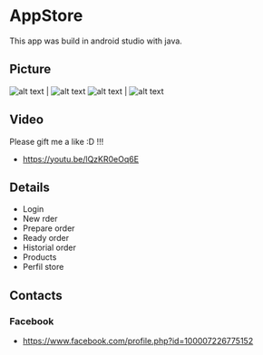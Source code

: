 # AppStore

This app was build in android studio with java.


## Picture

![alt text](https://firebasestorage.googleapis.com/v0/b/yegoo-a857b.appspot.com/o/Screenshot_20201114_220018.jpg?alt=media&token=a3543af5-5763-4b87-9f87-fd769dd75bd5) | ![alt text](https://firebasestorage.googleapis.com/v0/b/yegoo-a857b.appspot.com/o/Screenshot_20201114_220046.jpg?alt=media&token=91a40b68-ae48-4ab0-a093-48eba72af353) 
![alt text](https://firebasestorage.googleapis.com/v0/b/yegoo-a857b.appspot.com/o/Screenshot_20201114_220117.jpg?alt=media&token=0c331d25-0733-49d4-b26f-d4a50f0e110b) | ![alt text](https://firebasestorage.googleapis.com/v0/b/yegoo-a857b.appspot.com/o/Screenshot_20201114_220131.jpg?alt=media&token=111f666c-a9c8-43df-8d9e-42d6287283d6) 

## Video

Please gift me a like :D !!!

- https://youtu.be/lQzKR0eOq6E

## Details 

- Login
- New rder 
- Prepare order
- Ready order
- Historial order
- Products
- Perfil store

## Contacts

### Facebook 
- https://www.facebook.com/profile.php?id=100007226775152




